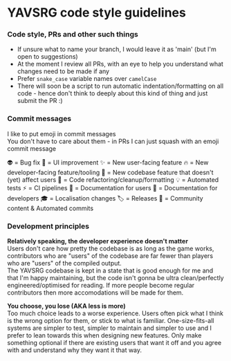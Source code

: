 # YAVSRG code style guidelines

### Code style, PRs and other such things
- If unsure what to name your branch, I would leave it as 'main' (but I'm open to suggestions)
- At the moment I review all PRs, with an eye to help you understand what changes need to be made if any
- Prefer `snake_case` variable names over `camelCase`
- There will soon be a script to run automatic indentation/formatting on all code - hence don't think to deeply about this kind of thing and just submit the PR :)  

### Commit messages

I like to put emoji in commit messages  
You don't have to care about them - in PRs I can just squash with an emoji commit message

👽️ = Bug fix
🌸 = UI improvement
✨ = New user-facing feature
🔥 = New developer-facing feature/tooling
🧱 = New codebase feature that doesn't (yet) affect users
🧹 = Code refactoring/cleanup/formatting
💡 = Automated tests
⚡ = CI pipelines
📘 = Documentation for users
📕 = Documentation for developers
🎓 = Localisation changes
🏷️ = Releases
💚 = Community content & Automated commits

### Development principles

**Relatively speaking, the developer experience doesn't matter**  
Users don't care how pretty the codebase is as long as the game works, contributors who are "users" of the codebase are far fewer than players who are "users" of the compiled output.  
The YAVSRG codebase is kept in a state that is good enough for me and that I'm happy maintaining, but the code isn't gonna be ultra clean/perfectly engineered/optimised for reading.
If more people become regular contributors then more accomodations will be made for them.

**You choose, you lose (AKA less is more)**  
Too much choice leads to a worse experience. Users often pick what I think is the wrong option for them, or stick to what is familiar.
One-size-fits-all systems are simpler to test, simpler to maintain and simpler to use and I prefer to lean towards this when designing new features.
Only make something optional if there are existing users that want it off and you agree with and understand why they want it that way.